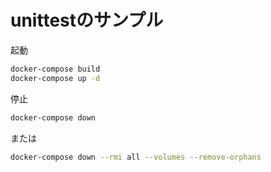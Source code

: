 # unittestのサンプル

起動

```bash
docker-compose build
docker-compose up -d
```



停止

```bash
docker-compose down
```

または

```bash
docker-compose down --rmi all --volumes --remove-orphans
```
